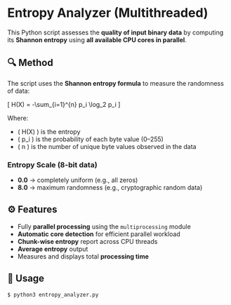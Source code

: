 # Entropy Analyzer (Multithreaded)

This Python script assesses the **quality of input binary data** by computing its **Shannon entropy** using **all available CPU cores in parallel**.

## 🔍 Method

The script uses the **Shannon entropy formula** to measure the randomness of data:

\[
H(X) = -\sum_{i=1}^{n} p_i \log_2 p_i
\]

Where:
- \( H(X) \) is the entropy
- \( p_i \) is the probability of each byte value (0–255)
- \( n \) is the number of unique byte values observed in the data

### Entropy Scale (8-bit data)

- **0.0** → completely uniform (e.g., all zeros)
- **8.0** → maximum randomness (e.g., cryptographic random data)

## ⚙️ Features

- Fully **parallel processing** using the `multiprocessing` module
- **Automatic core detection** for efficient parallel workload
- **Chunk-wise entropy** report across CPU threads
- **Average entropy** output
- Measures and displays total **processing time**

## 🚀 Usage

```bash
$ python3 entropy_analyzer.py
